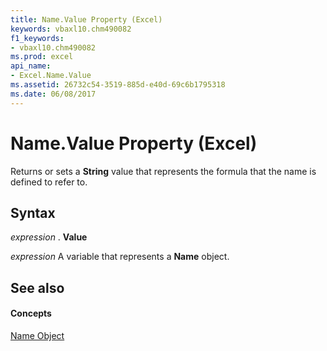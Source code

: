 ```yaml
---
title: Name.Value Property (Excel)
keywords: vbaxl10.chm490082
f1_keywords:
- vbaxl10.chm490082
ms.prod: excel
api_name:
- Excel.Name.Value
ms.assetid: 26732c54-3519-885d-e40d-69c6b1795318
ms.date: 06/08/2017
---
```



# Name.Value Property (Excel)

Returns or sets a  **String** value that represents the formula that the name is defined to refer to.


## Syntax

 _expression_ . **Value**

 _expression_ A variable that represents a **Name** object.


## See also


#### Concepts


[Name Object](name-object-excel.md)

